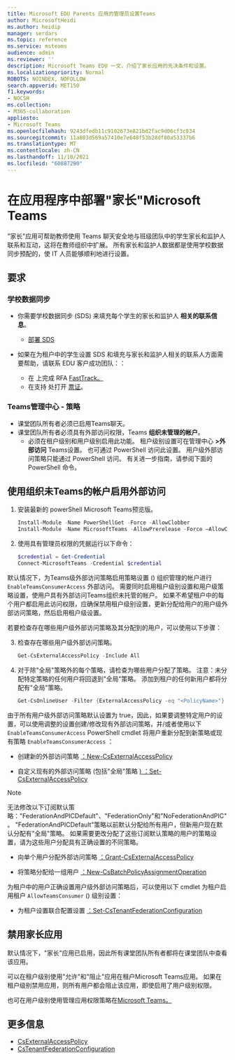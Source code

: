 ```yaml
---
title: Microsoft EDU Parents 应用的管理员设置Teams
author: MicrosoftHeidi
ms.author: heidip
manager: serdars
ms.topic: reference
ms.service: msteams
audience: admin
ms.reviewer: ''
description: Microsoft Teams EDU 一文，介绍了家长应用的先决条件和设置。
ms.localizationpriority: Normal
ROBOTS: NOINDEX, NOFOLLOW
search.appverid: MET150
f1.keywords:
- NOCSH
ms.collection:
- M365-collaboration
appliesto:
- Microsoft Teams
ms.openlocfilehash: 9243dfedb11c9102673e821bd2fac9d06cf3c834
ms.sourcegitcommit: 11a803d569a57410e7e648f53b28df80a53337b6
ms.translationtype: MT
ms.contentlocale: zh-CN
ms.lasthandoff: 11/10/2021
ms.locfileid: "60887290"
---
```

# <a name="deploying-the-parents-app-in-microsoft-teams"></a>在应用程序中部署"家长"Microsoft Teams

"家长"应用可帮助教师使用 Teams 聊天安全地与班级团队中的学生家长和监护人联系和互动，这将在教师组织中扩展。 所有家长和监护人数据都是使用学校数据同步预配的，使 IT 人员能够顺利地进行设置。

## <a name="requirements"></a>要求

### <a name="school-data-sync"></a>学校数据同步

- 你需要学校数据同步 (SDS) 来填充每个学生的家长和监护人 **相关的联系信息**。
  - [部署 SDS](/schooldatasync/how-to-deploy-sds-using-sds-v2.1-csv-files)

- 如果在为租户中的学生设置 SDS 和填充与家长和监护人相关的联系人方面需要帮助，请联系 EDU 客户成功团队：：
  - 在 上完成 RFA [FastTrack。](https://www.microsoft.com/fasttrack?rtc=1)
  - 在支持 处打开 [票证](https://aka.ms/sdssupport)。

### <a name="teams-admin-center---policies"></a>Teams管理中心 - 策略

- 课堂团队所有者必须已启用Teams聊天。
- 课堂团队所有者必须具有外部访问权限，Teams **组织未管理的帐户**。 
  - 必须在租户级别和用户级别启用此功能。 租户级别设置可在管理中心 **>外部访问** Teams设置。 也可通过 PowerShell 访问此设置。 用户级外部访问策略只能通过 PowerShell 访问。 有关进一步指南，请参阅下面的 PowerShell 命令。

## <a name="enabling-external-access-with-teams-accounts-not-managed-by-an-organization"></a>使用组织未Teams的帐户启用外部访问

1. 安装最新的 powerShell Microsoft Teams预览版。

    ```powershell
    Install-Module -Name PowerShellGet -Force -AllowClobber
    Install-Module -Name MicrosoftTeams -AllowPrerelease -Force –AllowClobber
    ```
    
2. 使用具有管理员权限的凭据运行以下命令：

    ```powershell
    $credential = Get-Credential
    Connect-MicrosoftTeams -Credential $credential
    ```

默认情况下，为Teams级外部访问策略启用策略设置 () 组织管理的帐户进行 `EnableTeamsConsumerAccess` 外部访问。 需要同时启用租户级别设置和用户级策略设置，使用户具有外部访问Teams组织未托管的帐户。 如果不希望租户中的每个用户都启用此访问权限，应确保禁用租户级别设置，更新分配给用户的用户级外部访问策略，然后启用租户级设置。

若要检查存在哪些用户级外部访问策略及其分配到的用户，可以使用以下步骤：
    
3. 检查存在哪些用户级外部访问策略。

    ```powershell
    Get-CsExternalAccessPolicy -Include All
    ```

4. 对于除"全局"策略外的每个策略，请检查为哪些用户分配了策略。 注意：未分配特定策略的任何用户将回退到"全局"策略。 添加到租户的任何新用户都将分配有"全局"策略。

    ```powershell
    Get-CsOnlineUser -Filter {ExternalAccessPolicy -eq "<PolicyName>"} | Select-Object DisplayName,ObjectId,UserPrincipalName
    ```

由于所有用户级外部访问策略默认设置为 true，因此，如果要调整特定用户的设置，可以使用调整的设置创建/修改现有外部访问策略，并/或者使用以下 `EnableTeamsConsumerAccess` PowerShell cmdlet 将用户重新分配到新策略或现有策略 `EnableTeamsConsumerAccess` ：

- 创建新的外部访问策略 [：New-CsExternalAccessPolicy](/powershell/module/skype/new-csexternalaccesspolicy)

- 自定义现有的外部访问策略 (包括"全局"策略 [) ：Set-CsExternalAccessPolicy](/powershell/module/skype/set-csexternalaccesspolicy)

> [!NOTE]
> 无法修改以下订阅默认策略："FederationAndPICDefault"、"FederationOnly"和"NoFederationAndPIC"。 "FederationAndPICDefault"策略以前默认分配给所有用户，但新用户现在默认分配有"全局"策略。 如果需要更改分配了这些订阅默认策略的用户的策略设置，请为这些用户分配具有正确设置的不同策略。

- 向单个用户分配外部访问策略 [：Grant-CsExternalAccessPolicy](/powershell/module/skype/grant-csexternalaccesspolicy)

- 将策略分配给一组用户 [：New-CsBatchPolicyAssignmentOperation](/powershell/module/skype/new-csbatchpolicyassignmentoperation)

为租户中的用户正确设置用户级外部访问策略后，可以使用以下 cmdlet 为租户启用租户 `AllowTeamsConsumer` () 级别设置：

- 为租户设置联合配置设置 [：Set-CsTenantFederationConfiguration](/powershell/module/skype/set-cstenantfederationconfiguration)

## <a name="disabling-the-parents-app"></a>禁用家长应用

默认情况下，"家长"应用已启用，因此所有课堂团队所有者都将在课堂团队中查看该应用。 

可以在租户级别使用"允许"和"阻止"[](manage-apps.md#allow-and-block-apps)应用在租户Microsoft Teams应用。 如果在租户级别禁用应用，则所有用户都会阻止该应用，即使启用了用户级别权限。

也可在用户级别使用管理应用权限策略在[Microsoft Teams。](teams-app-permission-policies.md)

## <a name="more-information"></a>更多信息

- [CsExternalAccessPolicy](/powershell/module/skype/set-csexternalaccesspolicy)
- [CsTenantFederationConfiguration](/powershell/module/skype/set-cstenantfederationconfiguration)
